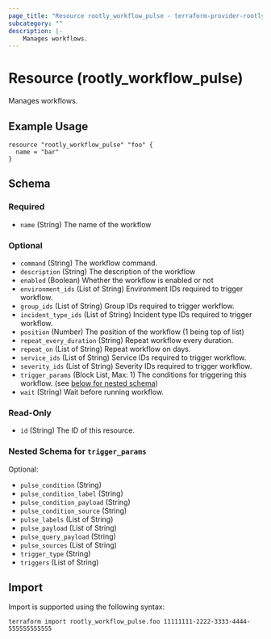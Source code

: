 ```yaml
---
page_title: "Resource rootly_workflow_pulse - terraform-provider-rootly"
subcategory: ""
description: |-
    Manages workflows.
---
```


# Resource (rootly_workflow_pulse)

Manages workflows.

## Example Usage

```
resource "rootly_workflow_pulse" "foo" {
  name = "bar"
}
```

<!-- schema generated by tfplugindocs -->
## Schema

### Required

- `name` (String) The name of the workflow

### Optional

- `command` (String) The workflow command.
- `description` (String) The description of the workflow
- `enabled` (Boolean) Whether the workflow is enabled or not
- `environment_ids` (List of String) Environment IDs required to trigger workflow.
- `group_ids` (List of String) Group IDs required to trigger workflow.
- `incident_type_ids` (List of String) Incident type IDs required to trigger workflow.
- `position` (Number) The position of the workflow (1 being top of list)
- `repeat_every_duration` (String) Repeat workflow every duration.
- `repeat_on` (List of String) Repeat workflow on days.
- `service_ids` (List of String) Service IDs required to trigger workflow.
- `severity_ids` (List of String) Severity IDs required to trigger workflow.
- `trigger_params` (Block List, Max: 1) The conditions for triggering this workflow. (see [below for nested schema](#nestedblock--trigger_params))
- `wait` (String) Wait before running workflow.

### Read-Only

- `id` (String) The ID of this resource.

<a id="nestedblock--trigger_params"></a>
### Nested Schema for `trigger_params`

Optional:

- `pulse_condition` (String)
- `pulse_condition_label` (String)
- `pulse_condition_payload` (String)
- `pulse_condition_source` (String)
- `pulse_labels` (List of String)
- `pulse_payload` (List of String)
- `pulse_query_payload` (String)
- `pulse_sources` (List of String)
- `trigger_type` (String)
- `triggers` (List of String)

## Import

Import is supported using the following syntax:

```shell
terraform import rootly_workflow_pulse.foo 11111111-2222-3333-4444-555555555555
```